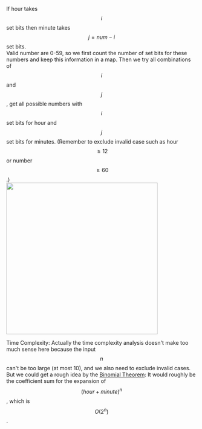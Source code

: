 If hour takes $$i$$ set bits then minute takes $$j = num-i$$ set bits.  
Valid number are 0-59, so we first count the number of set bits for these numbers and keep this information in a map. Then we try all combinations of $$i$$ and $$j$$, get all possible numbers with $$i$$ set bits for hour and $$j$$ set bits for minutes. (Remember to exclude invalid case such as hour $$\ge 12$$ or number $$\ge 60$$.)  
<img src="https://upload.wikimedia.org/wikipedia/commons/8/8b/Binary_clock_samui_moon.jpg" width="400"/>

Time Complexity: Actually the time complexity analysis doesn't make too much sense here because the input $$n$$ can't be too large (at most 10), and we also need to exclude invalid cases. But we could get a rough idea by the [Binomial Theorem](https://en.wikipedia.org/wiki/Binomial_theorem): It would roughly be the coefficient sum for the expansion of $$(hour+minute)^n$$, which is $$O(2^n)$$. 